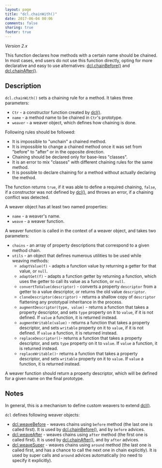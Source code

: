 ```yaml
---
layout: page
title: "dcl.chainWith()"
date: 2017-06-04 00:06
comments: false
sharing: true
footer: true
---
```


*Version 2.x*

This function declares how methods with a certain name should be chained. In most cases, end users do not use this function directly, opting for more declarative and easy to use alternatives: [dcl.chainBefore()](chainbefore) and [dcl.chainAfter()](chainafter).

## Description

`dcl.chainWith()` sets a chaining rule for a method. It takes three parameters:

* `Ctr` - a constructor function created by [dcl()](dcl).
* `name` - a method name to be chained in `Ctr`'s prototype.
* `weaver` - a weaver object, which defines how chaining is done.

Following rules should be followed:

* It is impossible to "unchain" a chained method.
* It is impossible to change a chained method once it was set from "before" to "after" or in the opposite direction.
* Chaining should be declared only for base-less "classes".
* It is an error to mix "classes" with different chaining rules for the same method.
* It is possible to declare chaining for a method without actually declaring the method.

The function returns `true`, if it was able to define a required chaining, `false`, if a constructor was not defined by [dcl()](dcl), and throws an error, if a chaining conflict was detected.

A weaver object has at least two named properties:

* `name` - a weaver's name.
* `weave` - a weaver function.

A weaver function is called in the context of a weaver object, and takes two parameters:

* `chains` - an array of property descriptions that correspond to a given method chain.
* `utils` - an object that defines numerous utilities to be used while weaving methods:
  * `adaptValue(f)` - adapts a function value by returning a getter for that value, or `null`.
  * `adaptGet(f)` - adapts a function getter by returning a function, which uses the getter to call its value as a function, or `null`.
  * `convertToValue(descriptor)` - converts a property `descriptor` from a getter to a value descriptor, or returns the old value `descriptor`.
  * `cloneDescriptor(descriptor)` - returns a shallow copy of `descriptor` flattening any prototypal inheritance in the process.
  * `augmentDescriptor(type, value)` - returns a function that takes a property descriptor, and sets `type` property on it to `value`, if it is not defined. If `value` a function, it is returned instead.
  * `augmentWritable(value)` - returns a function that takes a property descriptor, and sets `writable` property on it to `value`, if it is not defined. If `value` a function, it is returned instead.
  * `replaceDescriptor()`- returns a function that takes a property descriptor, and sets `type` property on it to `value`. If `value` a function, it is returned instead.
  * `replaceWritable()`- returns a function that takes a property descriptor, and sets `writable` property on it to `value`. If `value` a function, it is returned instead.
  
A weaver function should return a property descriptor, which will be defined for a given name on the final prototype.

## Notes

In general, this is a mechanism to define custom weavers to extend [dcl()](dcl).

`dcl` defines following weaver objects:

* [dcl.weaveBefore](weavebefore) - weaves chains using `before` method (the last one is called first). It is used by [dcl.chainBefore()](chainbefore), and by `before` advices.
* [dcl.weaveAfter](weaveafter) - weaves chains using `after` method (the first one is called first). It is used by [dcl.chainAfter()](chainafter), and by `after` advices.
* [dcl.weaveSuper](weavesuper) - weaves chains using `around` method (the last one is called first, and has a chance to call the next one in chain explicitly). It is used by super calls and `around` advices automatically (no need to specify it explicitly).
